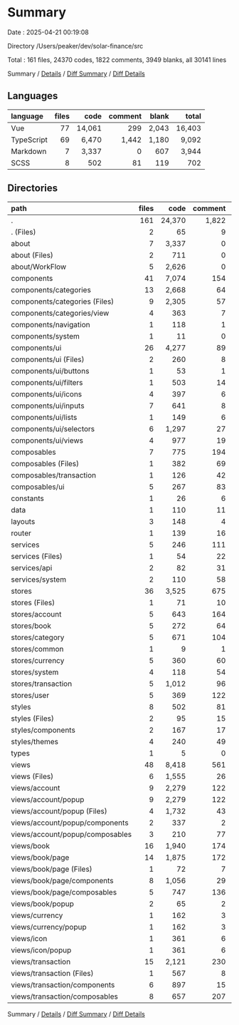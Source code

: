 # Summary

Date : 2025-04-21 00:19:08

Directory /Users/peaker/dev/solar-finance/src

Total : 161 files,  24370 codes, 1822 comments, 3949 blanks, all 30141 lines

Summary / [Details](details.md) / [Diff Summary](diff.md) / [Diff Details](diff-details.md)

## Languages
| language | files | code | comment | blank | total |
| :--- | ---: | ---: | ---: | ---: | ---: |
| Vue | 77 | 14,061 | 299 | 2,043 | 16,403 |
| TypeScript | 69 | 6,470 | 1,442 | 1,180 | 9,092 |
| Markdown | 7 | 3,337 | 0 | 607 | 3,944 |
| SCSS | 8 | 502 | 81 | 119 | 702 |

## Directories
| path | files | code | comment | blank | total |
| :--- | ---: | ---: | ---: | ---: | ---: |
| . | 161 | 24,370 | 1,822 | 3,949 | 30,141 |
| . (Files) | 2 | 65 | 9 | 10 | 84 |
| about | 7 | 3,337 | 0 | 607 | 3,944 |
| about (Files) | 2 | 711 | 0 | 149 | 860 |
| about/WorkFlow | 5 | 2,626 | 0 | 458 | 3,084 |
| components | 41 | 7,074 | 154 | 1,007 | 8,235 |
| components/categories | 13 | 2,668 | 64 | 403 | 3,135 |
| components/categories (Files) | 9 | 2,305 | 57 | 357 | 2,719 |
| components/categories/view | 4 | 363 | 7 | 46 | 416 |
| components/navigation | 1 | 118 | 1 | 7 | 126 |
| components/system | 1 | 11 | 0 | 3 | 14 |
| components/ui | 26 | 4,277 | 89 | 594 | 4,960 |
| components/ui (Files) | 2 | 260 | 8 | 32 | 300 |
| components/ui/buttons | 1 | 53 | 1 | 6 | 60 |
| components/ui/filters | 1 | 503 | 14 | 73 | 590 |
| components/ui/icons | 4 | 397 | 6 | 53 | 456 |
| components/ui/inputs | 7 | 641 | 8 | 92 | 741 |
| components/ui/lists | 1 | 149 | 6 | 20 | 175 |
| components/ui/selectors | 6 | 1,297 | 27 | 189 | 1,513 |
| components/ui/views | 4 | 977 | 19 | 129 | 1,125 |
| composables | 7 | 775 | 194 | 170 | 1,139 |
| composables (Files) | 1 | 382 | 69 | 83 | 534 |
| composables/transaction | 1 | 126 | 42 | 25 | 193 |
| composables/ui | 5 | 267 | 83 | 62 | 412 |
| constants | 1 | 26 | 6 | 6 | 38 |
| data | 1 | 110 | 11 | 26 | 147 |
| layouts | 3 | 148 | 4 | 21 | 173 |
| router | 1 | 139 | 16 | 10 | 165 |
| services | 5 | 246 | 111 | 70 | 427 |
| services (Files) | 1 | 54 | 22 | 11 | 87 |
| services/api | 2 | 82 | 31 | 36 | 149 |
| services/system | 2 | 110 | 58 | 23 | 191 |
| stores | 36 | 3,525 | 675 | 526 | 4,726 |
| stores (Files) | 1 | 71 | 10 | 10 | 91 |
| stores/account | 5 | 643 | 164 | 119 | 926 |
| stores/book | 5 | 272 | 64 | 42 | 378 |
| stores/category | 5 | 671 | 104 | 120 | 895 |
| stores/common | 1 | 9 | 1 | 1 | 11 |
| stores/currency | 5 | 360 | 60 | 69 | 489 |
| stores/system | 4 | 118 | 54 | 21 | 193 |
| stores/transaction | 5 | 1,012 | 96 | 76 | 1,184 |
| stores/user | 5 | 369 | 122 | 68 | 559 |
| styles | 8 | 502 | 81 | 119 | 702 |
| styles (Files) | 2 | 95 | 15 | 21 | 131 |
| styles/components | 2 | 167 | 17 | 28 | 212 |
| styles/themes | 4 | 240 | 49 | 70 | 359 |
| types | 1 | 5 | 0 | 0 | 5 |
| views | 48 | 8,418 | 561 | 1,377 | 10,356 |
| views (Files) | 6 | 1,555 | 26 | 176 | 1,757 |
| views/account | 9 | 2,279 | 122 | 380 | 2,781 |
| views/account/popup | 9 | 2,279 | 122 | 380 | 2,781 |
| views/account/popup (Files) | 4 | 1,732 | 43 | 285 | 2,060 |
| views/account/popup/components | 2 | 337 | 2 | 55 | 394 |
| views/account/popup/composables | 3 | 210 | 77 | 40 | 327 |
| views/book | 16 | 1,940 | 174 | 391 | 2,505 |
| views/book/page | 14 | 1,875 | 172 | 381 | 2,428 |
| views/book/page (Files) | 1 | 72 | 7 | 17 | 96 |
| views/book/page/components | 8 | 1,056 | 29 | 181 | 1,266 |
| views/book/page/composables | 5 | 747 | 136 | 183 | 1,066 |
| views/book/popup | 2 | 65 | 2 | 10 | 77 |
| views/currency | 1 | 162 | 3 | 25 | 190 |
| views/currency/popup | 1 | 162 | 3 | 25 | 190 |
| views/icon | 1 | 361 | 6 | 52 | 419 |
| views/icon/popup | 1 | 361 | 6 | 52 | 419 |
| views/transaction | 15 | 2,121 | 230 | 353 | 2,704 |
| views/transaction (Files) | 1 | 567 | 8 | 90 | 665 |
| views/transaction/components | 6 | 897 | 15 | 123 | 1,035 |
| views/transaction/composables | 8 | 657 | 207 | 140 | 1,004 |

Summary / [Details](details.md) / [Diff Summary](diff.md) / [Diff Details](diff-details.md)
